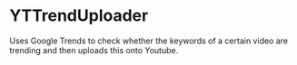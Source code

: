 # YTTrendUploader
Uses Google Trends to check whether the keywords of a certain video are trending and then uploads this onto Youtube.

